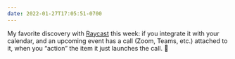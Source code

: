 ```yaml
---
date: 2022-01-27T17:05:51-0700
---
```


My favorite discovery with [Raycast](https://www.raycast.com "") this week: if you integrate it with your calendar, and an upcoming event has a call (Zoom, Teams, etc.) attached to it, when you “action” the item it just launches the call. 🤯